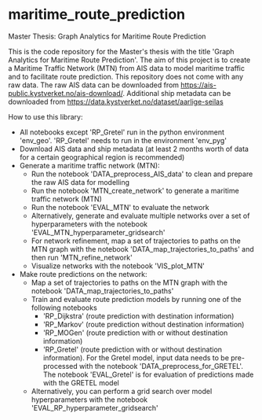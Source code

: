 # maritime_route_prediction
Master Thesis: Graph Analytics for Maritime Route Prediction

This is the code repository for the Master's thesis with the title 'Graph Analytics for Maritime Route Prediction'.
The aim of this project is to create a Maritime Traffic Network (MTN) from AIS data to model maritime traffic and to facilitate route prediction.
This repository does not come with any raw data. 
The raw AIS  data can be downloaded from https://ais-public.kystverket.no/ais-download/.
Additional ship metadata can be downloaded from https://data.kystverket.no/dataset/aarlige-seilas

How to use this library:
- All notebooks except 'RP_Gretel' run in the python environment 'env_geo'. 'RP_Gretel' needs to run in the environment 'env_pyg' 
- Download AIS data and ship metadata (at least 2 months worth of data for a certain geographical region is recommended)
- Generate a maritime traffic network (MTN):
  - Run the notebook 'DATA_preprocess_AIS_data' to clean and prepare the raw AIS data for modelling
  - Run the notebook 'MTN_create_network' to generate a maritime traffic network (MTN)
  - Run the notebook 'EVAL_MTN' to evaluate the network
  - Alternatively, generate and evaluate multiple networks over a set of hyperparameters with the notebook 'EVAL_MTN_hyperparameter_gridsearch'
  - For network refinement, map a set of trajectories to paths on the MTN graph with the notebook 'DATA_map_trajectories_to_paths' and then run 'MTN_refine_network'
  - Visualize networks with the notebook 'VIS_plot_MTN'
- Make route predictions on the network:
  - Map a set of trajectories to paths on the MTN graph with the notebook 'DATA_map_trajectories_to_paths'
  - Train and evaluate route prediction models by running one of the following notebooks
    - 'RP_Dijkstra' (route prediction with destination information)
    - 'RP_Markov' (route prediction without destination information)
    - 'RP_MOGen' (route prediction with or without destination information)
    - 'RP_Gretel' (route prediction with or without destination information). For the Gretel model, input data needs to be pre-processed with the notebook 'DATA_preprocess_for_GRETEL'. The notebook 'EVAL_Gretel' is for evaluation of predictions made with the GRETEL model
  - Alternatively, you can perform a grid search over model hyperparameters with the notebook 'EVAL_RP_hyperparameter_gridsearch'

